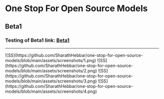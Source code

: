 # One Stop For Open Source Models

## Beta1
### Testing of Beta1 link: [Beta1](https://huggingface.co/spaces/Sharathhebbar24/One-stop-for-Open-source-models)

<hr>
![SS](https://github.com/SharathHebbar/one-stop-for-open-source-models/blob/main/assets/screenshots/1.png)
![SS](https://github.com/SharathHebbar/one-stop-for-open-source-models/blob/main/assets/screenshots/2.png)
![SS](https://github.com/SharathHebbar/one-stop-for-open-source-models/blob/main/assets/screenshots/3.png)
![SS](https://github.com/SharathHebbar/one-stop-for-open-source-models/blob/main/assets/screenshots/4.png)
